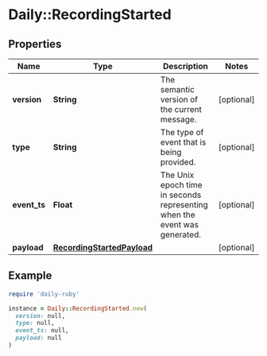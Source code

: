 # Daily::RecordingStarted

## Properties

| Name | Type | Description | Notes |
| ---- | ---- | ----------- | ----- |
| **version** | **String** | The semantic version of the current message. | [optional] |
| **type** | **String** | The type of event that is being provided. | [optional] |
| **event_ts** | **Float** | The Unix epoch time in seconds representing when the event was generated. | [optional] |
| **payload** | [**RecordingStartedPayload**](RecordingStartedPayload.md) |  | [optional] |

## Example

```ruby
require 'daily-ruby'

instance = Daily::RecordingStarted.new(
  version: null,
  type: null,
  event_ts: null,
  payload: null
)
```

